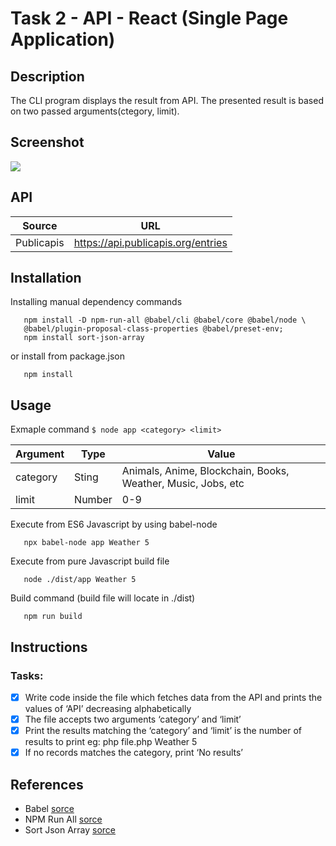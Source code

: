 # Task 2 - API - React (Single Page Application)
## Description
The CLI program displays the result from API. The presented result is based on two passed arguments(ctegory, limit).
## Screenshot
![](https://media.giphy.com/media/aMg3ltBLJZpvagL01m/giphy.gif)
## API 
|Source|URL|
|---|---|
|Publicapis|https://api.publicapis.org/entries|
## Installation
Installing manual dependency commands
```
   npm install -D npm-run-all @babel/cli @babel/core @babel/node \
   @babel/plugin-proposal-class-properties @babel/preset-env;
   npm install sort-json-array
```
or install from package.json
```
   npm install
```
## Usage
Exmaple command 
`$ node app <category> <limit>`

|Argument|Type|Value|
|---|---|---|
|category|Sting|Animals, Anime, Blockchain, Books, Weather, Music, Jobs, etc|
|limit| Number|0-9|
 

Execute from ES6 Javascript by using babel-node
```
   npx babel-node app Weather 5
```
Execute from pure Javascript build file
```
   node ./dist/app Weather 5
```
Build command (build file will locate in ./dist)
```
   npm run build
```
## Instructions
### Tasks:
- [x] Write code inside the file which fetches data from the API and prints the values of ‘API’ decreasing alphabetically
- [x] The file accepts two arguments ‘category’ and ‘limit’
- [x] Print the results matching the ‘category’ and ‘limit’ is the number of results to
print eg: php file.php Weather 5
- [x] If no records matches the category, print ‘No results’
## References
- Babel [sorce](https://babeljs.io/docs/en/)
- NPM Run All [sorce](https://www.npmjs.com/package/npm-run-all)
- Sort Json Array [sorce](https://www.npmjs.com/package/sort-json-array)